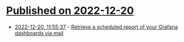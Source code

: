 # [Published on 2022-12-20](index.md)

* [2022-12-20, 11:55:37](https://news.ycombinator.com/item?id=34064660) - [Retrieve a scheduled report of your Grafana dashboards via mail](https://giuliomagnifico.blog/tips/2022/12/19/grafana-reporting.html)
